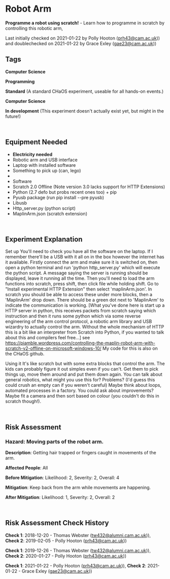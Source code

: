 # Robot Arm

**Programme a robot using scratch!** - Learn how to programme in scratch by controlling this robotic arm, 

Last initially checked on 2021-01-22 by Polly Hooton (prh43@cam.ac.uk)) and doublechecked on 2021-01-22 by Grace Exley (gae23@cam.ac.uk))

## Tags
<!--- Start Tags (DO NOT REMOVE THIS COMMENT) --->

**Computer Science**

**Programming**

**Standard** (A standard CHaOS experiment, useable for all hands-on events.)

**Computer Science**

**In development** (This experiment doesn't actually exist yet, but might in the future!)
<!--- End Tags (DO NOT REMOVE THIS COMMENT) --->

<br/>

## Equipment Needed 
- **Electricity needed**
- Robotic arm and USB interface
- Laptop with installed software
- Something to pick up (can, lego)
- 
- Software
- Scratch 2.0 Offline (Note version 3.0 lacks support for HTTP Extensions)
- Python (2.7 defo but probs recent ones too) + pip
- Pyusb package (run pip install --pre pyusb)
- Libusb
- Http_server.py (python script)
- MaplinArm.json (scratch extension)

<br/>

## Experiment Explanation 

Set up
You'll need to check you have all the software on the laptop. If I remember there'll be a USB with it all on in the box however the internet has it available.
Firstly connect the arm and make sure it is switched on, then open a python terminal and run 'python http\_server.py' which will execute the python script. A message saying the server is running should be displayed, leave it running all the time. Then you'll need to load the arm functions into scratch, press shift, then click file while holding shift. Go to "Install experimental HTTP Extension" then select 'maplinArm.json'. In scratch you should be able to access these under more blocks, then a 'MaplinArm' drop down. There should be a green dot next to 'MaplinArm' to indicate the communication is working.
[What you've done here is start up a HTTP server in python, this receives packets from scratch saying which instruction and then it runs some python which via some reverse engineering of the arm control protocol, a robotic arm library and USB wizardry to actually control the arm. Without the whole mechanism of HTTP this is a bit like an interpreter from Scratch into Python, if you wanted to talk about this and compilers feel free...]
see https://piamble.wordpress.com/controlling-the-maplin-robot-arm-with-scratch-v2-offline-on-microsoft-windows-10/
My code for this is also on the CHaOS github.

Using it
It's like scratch but with some extra blocks that control the arm. The kids can probably figure it out simples even if you can't. Get them to pick things up, move them around and put them down again. You can talk about general robotics, what might you use this for? Problems? (I'd guess this could crush an empty can if you weren't careful) Maybe think about loops, automated processes in a factory. You could ask about improvements? Maybe fit a camera and then sort based on colour (you couldn't do this in scratch though!).

<br/>

## Risk Assessment

### **Hazard**: Moving parts of the robot arm.

**Description**: Getting hair trapped or fingers caught in movements of the arm.

**Affected People**: All

**Before Mitigation**: Likelihood: 2, Severity: 2, Overall: 4

**Mitigation**: Keep back from the arm while movements are happening.

**After Mitigation**: Likelihood: 1, Severity: 2, Overall: 2

<br/>

## Risk Assessment Check History 

**Check 1**: 2018-12-20 - Thomas Webster (tw432@alumni.cam.ac.uk)), **Check 2**: 2019-02-05 - Polly Hooton (prh43@cam.ac.uk))

**Check 1**: 2019-12-26 - Thomas Webster (tw432@alumni.cam.ac.uk)), **Check 2**: 2020-01-27 - Polly Hooton (prh43@cam.ac.uk))

**Check 1**: 2021-01-22 - Polly Hooton (prh43@cam.ac.uk)), **Check 2**: 2021-01-22 - Grace Exley (gae23@cam.ac.uk))